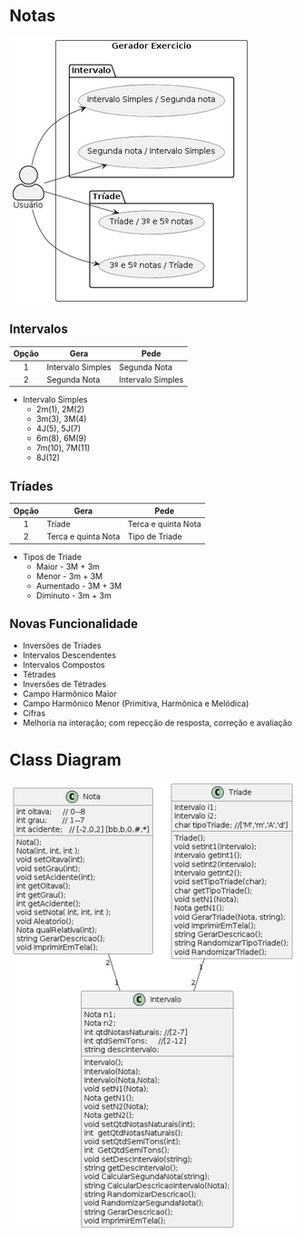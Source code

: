 # Notas

![Modelo](usecase.png)


## Intervalos

|Opção |Gera| Pede
| :--: | -- |-- |
| 1 | Intervalo Simples|Segunda Nota
| 2 | Segunda Nota | Intervalo Simples

- Intervalo Simples
	- 2m(1), 2M(2)
	- 3m(3), 3M(4)
	- 4J(5), 5J(7)
	- 6m(8), 6M(9)
	- 7m(10), 7M(11)
	- 8J(12)


## Tríades

|Opção |Gera | Pede
| :--: | -- | -- |
| 1 | Tríade |Terca e quinta Nota
| 2 | Terca e quinta Nota | Tipo de Triade

- Tipos de Triade
	- Maior - 3M + 3m
	- Menor - 3m + 3M
	- Aumentado - 3M + 3M
	- Diminuto - 3m + 3m


## Novas Funcionalidade
- Inversões de Tríades
- Intervalos Descendentes
- Intervalos Compostos
- Tétrades
- Inversões de Tétrades
- Campo Harmônico Maior
- Campo Harmônico Menor (Primitiva, Harmônica e Melódica)
- Cifras
- Melhoria na interação; com repecção de resposta, correção e avaliação



# Class Diagram

![Modelo](classDiagram.png)

